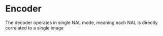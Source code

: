 # Encoder

The decoder operates in single NAL mode, meaning each NAL is directly correlated to a single image